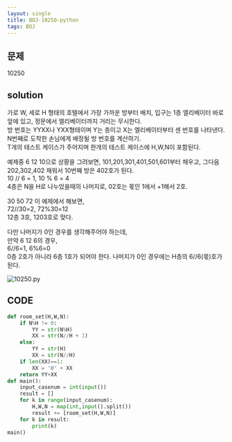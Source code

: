 ```yaml
---
layout: single
title: BOJ-10250-python
tags: BOJ
---
```


## 문제  
10250

## solution  
가로 W, 세로 H 형태의 호텔에서 가장 가까운 방부터 배치, 입구는 1층 엘리베이터 바로 앞에 있고, 정문에서 엘리베이터까지 거리는 무시한다.  
방 번호는 YYXX나 YXX형태이며 Y는 층이고 X는 엘리베이터부터 센 번호를 나타낸다. N번째로 도착한 손님에게 배정될 방 번호를 계산하기.  
T개의 테스트 케이스가 주어지며 한개의 테스트 케이스에 H,W,N이 포함된다.  

예제중 6 12 10으로 상황을 그려보면, 101,201,301,401,501,601부터 채우고, 그다음 202,302,402 채워서 10번째 방은 402호가 된다.  
10 // 6 = 1, 10 % 6 = 4  
4층은 N을 H로 나누었을때의 나머지로, 02호는 몫인 1에서 +1해서 2호.  
  
30 50 72 이 예제에서 해보면,  
72//30=2, 72%30=12  
12층 3호, 1203호로 맞다.  
  
다만 나머지가 0인 경우를 생각해주어야 하는데,  
만약 6 12 6의 경우,  
6//6=1, 6%6=0  
0층 2호가 아니라 6층 1호가 되어야 한다. 나머지가 0인 경우에는 H층의 6//6(몫)호가 된다.  
  
![10250.py](https://sat02pap001files.storage.live.com/y4mRLYm_RbrSuGUGfVmcaRoxp0UnID1CstnZrvk3OdW7CT1Lzm8cTTHx0d4OakPPt_FpWKyZtYguGR0wpQ-e_G04zJNCwp7EDzn60bqwCP-MW9KbOggYI2AguNih8ri8nzUWgn8B4ORqoaN80eRG7tSc0q4dw8KBMj1mta-P22aizV6-IKWju0IPWgUkS2_ojmR?width=747&height=1502&cropmode=none)  
  
## CODE  

```python
def room_set(H,W,N):
    if N%H != 0:
        YY = str(N%H)
        XX = str(N//H + 1)
    else:
        YY = str(H)
        XX = str(N//H)
    if len(XX)==1:
        XX = '0' + XX
    return YY+XX
def main():
    input_casenum = int(input())
    result = []
    for k in range(input_casenum):
        H,W,N = map(int,input().split())
        result += [room_set(H,W,N)]
    for k in result:
        print(k)
main()
```
    